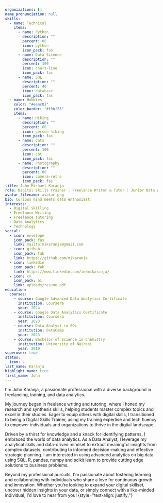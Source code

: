 ```yaml
---
organizations: []
name_pronunciation: null
skills:
  - name: Technical
    items:
      - name: Python
        description: ""
        percent: 80
        icon: python
        icon_pack: fab
      - name: Data Science
        description: ""
        percent: 100
        icon: chart-line
        icon_pack: fas
      - name: SQL
        description: ""
        percent: 40
        icon: database
        icon_pack: fas
  - name: Hobbies
    color: "#eeac02"
    color_border: "#f0bf23"
    items:
      - name: Hiking
        description: ""
        percent: 60
        icon: person-hiking
        icon_pack: fas
      - name: Cats
        description: ""
        percent: 100
        icon: cat
        icon_pack: fas
      - name: Photography
        description: ""
        percent: 80
        icon: camera-retro
        icon_pack: fas
title: John Michael Karanja
role: Digital Skills Trainer | Freelance Writer & Tutor | Junior Data Analyst
avatar_filename: avatar.png
bio: Curious mind meets data enthusiast.
interests:
  - Digital Skilling
  - Freelance Writing
  - Freelance Tutoring
  - Data Analytics
  - Technology
social:
  - icon: envelope
    icon_pack: fas
    link: mailto:mikaranja@gmail.com
  - icon: github
    icon_pack: fab
    link: https://github.com/mikaranja
  - icon: linkedin
    icon_pack: fab
    link: https://www.linkedin.com/in/mikaranja/
  - icon: cv
    icon_pack: ai
    link: uploads/resume.pdf
education:
  courses:
    - course: Google Advanced Data Analytics Certificate
      institution: Coursera
      year: 2024
    - course: Google Data Analytics Certificate
      institution: Coursera
      year: 2023
    - course: Data Analyst in SQL
      institution: DataCamp
      year: 2023
    - course: Bachelor of Science in Chemistry
      institution: University of Nairobi
      year: 2019
superuser: true
status:
  icon: ☕️
last_name: Karanja
highlight_name: true
first_name: John
---
```


I'm John Karanja, a passionate professional with a diverse background in freelancing, training, and data analytics. 

My journey began in freelance writing and tutoring, where I honed my research and synthesis skills, helping students master complex topics and excel in their studies. Eager to equip others with digital skills, I transitioned to being a Digital Skills Trainer, using my training expertise and tech fluency to empower individuals and organizations to thrive in the digital landscape.

Driven by a thirst for knowledge and a knack for identifying patterns, I embraced the world of data analytics. As a Data Analyst, I leverage my analytical skills and data-driven mindset to extract meaningful insights from complex datasets, contributing to informed decision-making and effective strategic planning. I am interested in using advanced analytics on big data using SQL, R, pandas, numpy and scikit learn to provide cutting edge solutions to business problems.

Beyond my professional pursuits, I'm passionate about fostering learning and collaborating with individuals who share a love for continuous growth and innovation. Whether you're looking to expand your digital skillset, uncover hidden insights in your data, or simply connect with a like-minded individual, I'd love to hear from you!
{style="text-align: justify;"}
